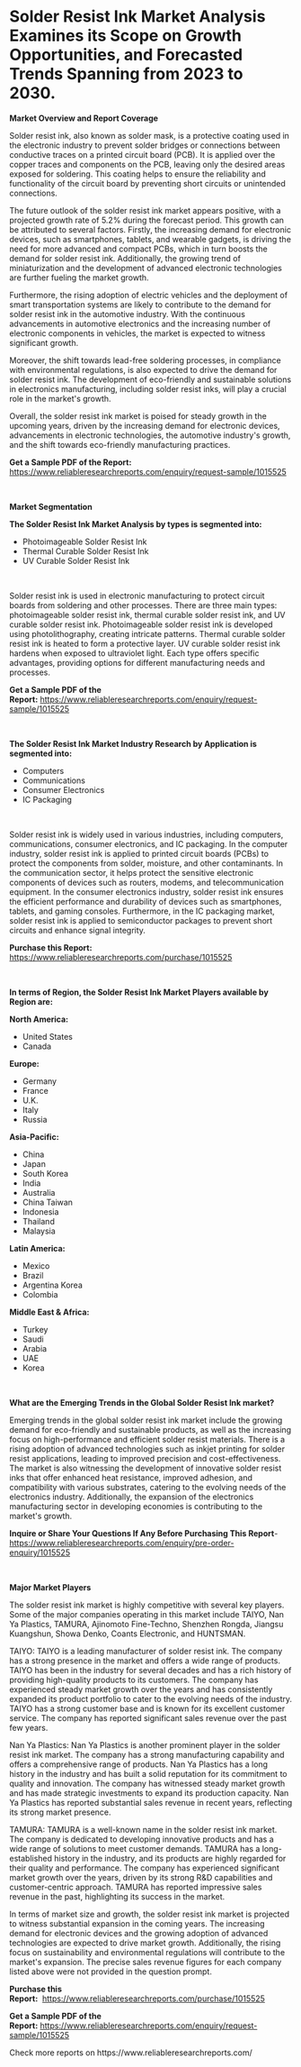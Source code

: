 <p><h1>Solder Resist Ink Market Analysis Examines its Scope on Growth Opportunities, and Forecasted Trends Spanning from 2023 to 2030.</h1></p><p><strong>Market Overview and Report Coverage</strong></p>
<p><p>Solder resist ink, also known as solder mask, is a protective coating used in the electronic industry to prevent solder bridges or connections between conductive traces on a printed circuit board (PCB). It is applied over the copper traces and components on the PCB, leaving only the desired areas exposed for soldering. This coating helps to ensure the reliability and functionality of the circuit board by preventing short circuits or unintended connections.</p><p>The future outlook of the solder resist ink market appears positive, with a projected growth rate of 5.2% during the forecast period. This growth can be attributed to several factors. Firstly, the increasing demand for electronic devices, such as smartphones, tablets, and wearable gadgets, is driving the need for more advanced and compact PCBs, which in turn boosts the demand for solder resist ink. Additionally, the growing trend of miniaturization and the development of advanced electronic technologies are further fueling the market growth.</p><p>Furthermore, the rising adoption of electric vehicles and the deployment of smart transportation systems are likely to contribute to the demand for solder resist ink in the automotive industry. With the continuous advancements in automotive electronics and the increasing number of electronic components in vehicles, the market is expected to witness significant growth.</p><p>Moreover, the shift towards lead-free soldering processes, in compliance with environmental regulations, is also expected to drive the demand for solder resist ink. The development of eco-friendly and sustainable solutions in electronics manufacturing, including solder resist inks, will play a crucial role in the market's growth.</p><p>Overall, the solder resist ink market is poised for steady growth in the upcoming years, driven by the increasing demand for electronic devices, advancements in electronic technologies, the automotive industry's growth, and the shift towards eco-friendly manufacturing practices.</p></p>
<p><strong>Get a Sample PDF of the Report:</strong> <a href="https://www.reliableresearchreports.com/enquiry/request-sample/1015525">https://www.reliableresearchreports.com/enquiry/request-sample/1015525</a></p>
<p>&nbsp;</p>
<p><strong>Market Segmentation</strong></p>
<p><strong>The Solder Resist Ink Market Analysis by types is segmented into:</strong></p>
<p><ul><li>Photoimageable Solder Resist Ink</li><li>Thermal Curable Solder Resist Ink</li><li>UV Curable Solder Resist Ink</li></ul></p>
<p>&nbsp;</p>
<p><p>Solder resist ink is used in electronic manufacturing to protect circuit boards from soldering and other processes. There are three main types: photoimageable solder resist ink, thermal curable solder resist ink, and UV curable solder resist ink. Photoimageable solder resist ink is developed using photolithography, creating intricate patterns. Thermal curable solder resist ink is heated to form a protective layer. UV curable solder resist ink hardens when exposed to ultraviolet light. Each type offers specific advantages, providing options for different manufacturing needs and processes.</p></p>
<p><strong>Get a Sample PDF of the Report:</strong>&nbsp;<a href="https://www.reliableresearchreports.com/enquiry/request-sample/1015525">https://www.reliableresearchreports.com/enquiry/request-sample/1015525</a></p>
<p>&nbsp;</p>
<p><strong>The Solder Resist Ink Market Industry Research by Application is segmented into:</strong></p>
<p><ul><li>Computers</li><li>Communications</li><li>Consumer Electronics</li><li>IC Packaging</li></ul></p>
<p>&nbsp;</p>
<p><p>Solder resist ink is widely used in various industries, including computers, communications, consumer electronics, and IC packaging. In the computer industry, solder resist ink is applied to printed circuit boards (PCBs) to protect the components from solder, moisture, and other contaminants. In the communication sector, it helps protect the sensitive electronic components of devices such as routers, modems, and telecommunication equipment. In the consumer electronics industry, solder resist ink ensures the efficient performance and durability of devices such as smartphones, tablets, and gaming consoles. Furthermore, in the IC packaging market, solder resist ink is applied to semiconductor packages to prevent short circuits and enhance signal integrity.</p></p>
<p><strong>Purchase this Report:</strong>&nbsp; <a href="https://www.reliableresearchreports.com/purchase/1015525">https://www.reliableresearchreports.com/purchase/1015525</a></p>
<p>&nbsp;</p>
<p><strong>In terms of Region, the Solder Resist Ink Market Players available by Region are:</strong></p>
<p>
    <p> <strong> North America: </strong>
        <ul>
            <li>United States</li>
            <li>Canada</li>
        </ul>
        </p> 
    <p> <strong> Europe: </strong>
        <ul>
            <li>Germany</li>
            <li>France</li>
            <li>U.K.</li>
            <li>Italy</li>
            <li>Russia</li>
        </ul>
        </p> 
    <p> <strong> Asia-Pacific: </strong>
        <ul>
            <li>China</li>
            <li>Japan</li>
            <li>South Korea</li>
            <li>India</li>
            <li>Australia</li>
            <li>China Taiwan</li>
            <li>Indonesia</li>
            <li>Thailand</li>
            <li>Malaysia</li>
        </ul>
        </p> 
    <p> <strong> Latin America: </strong>
        <ul>
            <li>Mexico</li>
            <li>Brazil</li>
            <li>Argentina Korea</li>
            <li>Colombia</li>
        </ul>
        </p> 
    <p> <strong> Middle East & Africa: </strong>
        <ul>
            <li>Turkey</li>
            <li>Saudi</li>
            <li>Arabia</li>
            <li>UAE</li>
            <li>Korea</li>
        </ul>
    </p>
    </p>
<p>&nbsp;</p>
<p><strong>What are the Emerging Trends in the Global Solder Resist Ink market?</strong></p>
<p><p>Emerging trends in the global solder resist ink market include the growing demand for eco-friendly and sustainable products, as well as the increasing focus on high-performance and efficient solder resist materials. There is a rising adoption of advanced technologies such as inkjet printing for solder resist applications, leading to improved precision and cost-effectiveness. The market is also witnessing the development of innovative solder resist inks that offer enhanced heat resistance, improved adhesion, and compatibility with various substrates, catering to the evolving needs of the electronics industry. Additionally, the expansion of the electronics manufacturing sector in developing economies is contributing to the market's growth.</p></p>
<p><strong>Inquire or Share Your Questions If Any Before Purchasing This Report</strong>- <a href="https://www.reliableresearchreports.com/enquiry/pre-order-enquiry/1015525">https://www.reliableresearchreports.com/enquiry/pre-order-enquiry/1015525</a></p>
<p>&nbsp;</p>
<p><strong>Major Market Players</strong></p>
<p><p>The solder resist ink market is highly competitive with several key players. Some of the major companies operating in this market include TAIYO, Nan Ya Plastics, TAMURA, Ajinomoto Fine-Techno, Shenzhen Rongda, Jiangsu Kuangshun, Showa Denko, Coants Electronic, and HUNTSMAN. </p><p>TAIYO: TAIYO is a leading manufacturer of solder resist ink. The company has a strong presence in the market and offers a wide range of products. TAIYO has been in the industry for several decades and has a rich history of providing high-quality products to its customers. The company has experienced steady market growth over the years and has consistently expanded its product portfolio to cater to the evolving needs of the industry. TAIYO has a strong customer base and is known for its excellent customer service. The company has reported significant sales revenue over the past few years.</p><p>Nan Ya Plastics: Nan Ya Plastics is another prominent player in the solder resist ink market. The company has a strong manufacturing capability and offers a comprehensive range of products. Nan Ya Plastics has a long history in the industry and has built a solid reputation for its commitment to quality and innovation. The company has witnessed steady market growth and has made strategic investments to expand its production capacity. Nan Ya Plastics has reported substantial sales revenue in recent years, reflecting its strong market presence.</p><p>TAMURA: TAMURA is a well-known name in the solder resist ink market. The company is dedicated to developing innovative products and has a wide range of solutions to meet customer demands. TAMURA has a long-established history in the industry, and its products are highly regarded for their quality and performance. The company has experienced significant market growth over the years, driven by its strong R&D capabilities and customer-centric approach. TAMURA has reported impressive sales revenue in the past, highlighting its success in the market.</p><p>In terms of market size and growth, the solder resist ink market is projected to witness substantial expansion in the coming years. The increasing demand for electronic devices and the growing adoption of advanced technologies are expected to drive market growth. Additionally, the rising focus on sustainability and environmental regulations will contribute to the market's expansion. The precise sales revenue figures for each company listed above were not provided in the question prompt.</p></p>
<p><strong>Purchase this Report:</strong>&nbsp;&nbsp;<a href="https://www.reliableresearchreports.com/purchase/1015525">https://www.reliableresearchreports.com/purchase/1015525</a></p>
<p></p>
<p><strong>Get a Sample PDF of the Report:</strong>&nbsp;<a href="https://www.reliableresearchreports.com/enquiry/request-sample/1015525">https://www.reliableresearchreports.com/enquiry/request-sample/1015525</a></p>
<p>Check more reports on https://www.reliableresearchreports.com/</p>